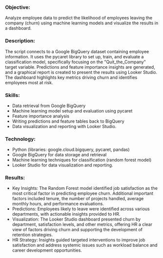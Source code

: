 ### Objective:
Analyze employee data to predict the likelihood of employees leaving the company (churn) using machine learning models and visualize the results in a dashboard.

### Description:
The script connects to a Google BigQuery dataset containing employee information. It uses the pycaret library to set up, train, and evaluate a classification model, specifically focusing on the "Quit_the_Company" target variable. Predictions and feature importance insights are generated, and a graphical report is created to present the results using Looker Studio. The dashboard highlights key metrics driving churn and identifies employees most at risk.

### Skills:
- Data retrieval from Google BigQuery
- Machine learning model setup and evaluation using pycaret
- Feature importance analysis
- Writing predictions and feature tables back to BigQuery
- Data visualization and reporting with Looker Studio.

### Technology:
- Python (libraries: google.cloud.bigquery, pycaret, pandas)
- Google BigQuery for data storage and retrieval
- Machine learning techniques for classification (random forest model)
- Looker Studio for data visualization and reporting.

### Results:
- Key Insights: The Random Forest model identified job satisfaction as the most critical factor in predicting employee churn. Additional important factors included tenure, the number of projects handled, average monthly hours, and performance evaluations.
- Predictions: Employees likely to leave were identified across various departments, with actionable insights provided to HR.
- Visualization: The Looker Studio dashboard presented churn by department, satisfaction levels, and other metrics, offering HR a clear view of factors driving churn and supporting the development of retention strategies.
- HR Strategy: Insights guided targeted interventions to improve job satisfaction and address systemic issues such as workload balance and career development opportunities.
